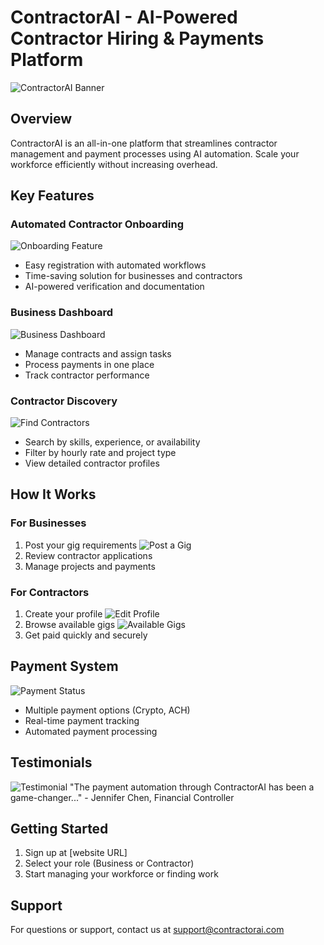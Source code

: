 # ContractorAI - AI-Powered Contractor Hiring & Payments Platform

![ContractorAI Banner](Screenshot_2025-03-30_185108.png)

## Overview
ContractorAI is an all-in-one platform that streamlines contractor management and payment processes using AI automation. Scale your workforce efficiently without increasing overhead.

## Key Features

### Automated Contractor Onboarding
![Onboarding Feature](Screenshot_2025-03-30_185145.png)
- Easy registration with automated workflows
- Time-saving solution for businesses and contractors
- AI-powered verification and documentation

### Business Dashboard
![Business Dashboard](Screenshot_2025-03-30_185320.png)
- Manage contracts and assign tasks
- Process payments in one place
- Track contractor performance

### Contractor Discovery
![Find Contractors](Screenshot_2025-03-30_185702.png)
- Search by skills, experience, or availability
- Filter by hourly rate and project type
- View detailed contractor profiles

## How It Works

### For Businesses
1. Post your gig requirements
![Post a Gig](Screenshot_2025-03-30_185732.png)
2. Review contractor applications
3. Manage projects and payments

### For Contractors
1. Create your profile
![Edit Profile](Screenshot_2025-03-30_185845.png)
2. Browse available gigs
![Available Gigs](Screenshot_2025-03-30_185820.png)
3. Get paid quickly and securely

## Payment System
![Payment Status](Screenshot_2025-03-30_185913.png)
- Multiple payment options (Crypto, ACH)
- Real-time payment tracking
- Automated payment processing

## Testimonials
![Testimonial](Screenshot_2025-03-30_185256.png)
"The payment automation through ContractorAI has been a game-changer..." - Jennifer Chen, Financial Controller

## Getting Started
1. Sign up at [website URL]
2. Select your role (Business or Contractor)
3. Start managing your workforce or finding work

## Support
For questions or support, contact us at support@contractorai.com